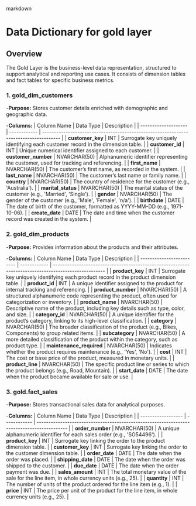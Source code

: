 markdown
# Data Dictionary for gold layer
## Overview
The Gold Layer is the business-level data representation, structured to support analytical and reporting use cases. It consists of dimension tables and fact tables for specific business metrics.

### 1. gold_dim_customers
  -**Purpose:** Stores customer details enriched with demographic and geographic data.
  
  -**Columns:**
| Column Name          | Data Type    | Description                                                                           |
| -------------------- | ------------ | ------------------------------------------------------------------------------------- |
| **customer\_key**    | INT          | Surrogate key uniquely identifying each customer record in the dimension table.       |
| **customer\_id**     | INT          | Unique numerical identifier assigned to each customer.                                |
| **customer\_number** | NVARCHAR(50) | Alphanumeric identifier representing the customer, used for tracking and referencing. |
| **first\_name**      | NVARCHAR(50) | The customer’s first name, as recorded in the system.                                 |
| **last\_name**       | NVARCHAR(50) | The customer’s last name or family name.                                              |
| **country**          | NVARCHAR(50) | The country of residence for the customer (e.g., 'Australia').                        |
| **marital\_status**  | NVARCHAR(50) | The marital status of the customer (e.g., 'Married', 'Single').                       |
| **gender**           | NVARCHAR(50) | The gender of the customer (e.g., 'Male', 'Female', 'n/a').                           |
| **birthdate**        | DATE         | The date of birth of the customer, formatted as YYYY-MM-DD (e.g., 1971-10-06).        |
| **create\_date**     | DATE         | The date and time when the customer record was created in the system.                 |

### 2. gold_dim_products
  -**Purpose:** Provides information about the products and their attributes.
  
  -**Columns:**
| Column Name               | Data Type    | Description                                                                                          |
| ------------------------- | ------------ | ---------------------------------------------------------------------------------------------------- |
| **product\_key**          | INT          | Surrogate key uniquely identifying each product record in the product dimension table.               |
| **product\_id**           | INT          | A unique identifier assigned to the product for internal tracking and referencing.                   |
| **product\_number**       | NVARCHAR(50) | A structured alphanumeric code representing the product, often used for categorization or inventory. |
| **product\_name**         | NVARCHAR(50) | Descriptive name of the product, including key details such as type, color, and size.                |
| **category\_id**          | NVARCHAR(50) | A unique identifier for the product’s category, linking to its high-level classification.            |
| **category**              | NVARCHAR(50) | The broader classification of the product (e.g., Bikes, Components) to group related items.          |
| **subcategory**           | NVARCHAR(50) | A more detailed classification of the product within the category, such as product type.             |
| **maintenance\_required** | NVARCHAR(50) | Indicates whether the product requires maintenance (e.g., 'Yes', 'No').                              |
| **cost**                  | INT          | The cost or base price of the product, measured in monetary units.                                   |
| **product\_line**         | NVARCHAR(50) | The specific product line or series to which the product belongs (e.g., Road, Mountain).             |
| **start\_date**           | DATE         | The date when the product became available for sale or use.                                          |

### 3. gold.fact_sales
  -**Purpose:** Stores transactional sales data for analytical purposes.
  
  -**Columns:**
| Column Name        | Data Type    | Description                                                                                 |
| ------------------ | ------------ | ------------------------------------------------------------------------------------------- |
| **order\_number**  | NVARCHAR(50) | A unique alphanumeric identifier for each sales order (e.g., 'SO54496').                    |
| **product\_key**   | INT          | Surrogate key linking the order to the product dimension table.                             |
| **customer\_key**  | INT          | Surrogate key linking the order to the customer dimension table.                            |
| **order\_date**    | DATE         | The date when the order was placed.                                                         |
| **shipping\_date** | DATE         | The date when the order was shipped to the customer.                                        |
| **due\_date**      | DATE         | The date when the order payment was due.                                                    |
| **sales\_amount**  | INT          | The total monetary value of the sale for the line item, in whole currency units (e.g., 25). |
| **quantity**       | INT          | The number of units of the product ordered for the line item (e.g., 1).                     |
| **price**          | INT          | The price per unit of the product for the line item, in whole currency units (e.g., 25).    |

